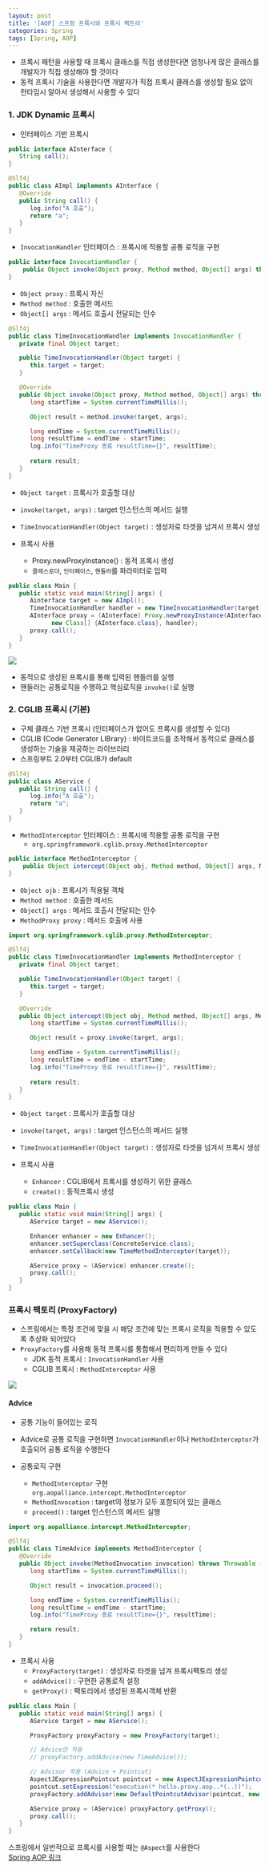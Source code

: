 ```yaml
---
layout: post
title: '[AOP] 스프링 프록시와 프록시 팩트리'
categories: Spring
tags: [Spring, AOP]
---
```

- 프록시 패턴을 사용할 때 프록시 클래스를 직접 생성한다면 엄청나게 많은 클래스를 개발자가 직접 생성해야 할 것이다
- 동적 프록시 기술을 사용한다면 개발자가 직접 프록시 클래스를 생성할 필요 없이 런타임시 알아서 생성해서 사용할 수 있다

### 1. JDK Dynamic 프록시
- 인터페이스 기반 프록시

```java
public interface AInterface {
   String call();
}

@Slf4j
public class AImpl implements AInterface {
   @Override
   public String call() {
      log.info("A 호출");
      return "a"; 
   }
}
```

- `InvocationHandler` 인터페이스 : 프록시에 적용할 공통 로직을 구현

```java
public interface InvocationHandler {
    public Object invoke(Object proxy, Method method, Object[] args) throws Throwable;
}
```
- `Object proxy` : 프록시 자신
- `Method method` : 호출한 메서드
- `Object[] args` : 메서드 호출시 전달되는 인수

```java
@Slf4j
public class TimeInvocationHandler implements InvocationHandler {
   private final Object target;

   public TimeInvocationHandler(Object target) {
      this.target = target;
   }  

   @Override
   public Object invoke(Object proxy, Method method, Object[] args) throws Throwable {
      long startTime = System.currentTimeMillis();

      Object result = method.invoke(target, args);

      long endTime = System.currentTimeMillis();
      long resultTime = endTime - startTime;
      log.info("TimeProxy 종료 resultTime={}", resultTime); 
      
      return result;
   }
}
```
- `Object target` : 프록시가 호출할 대상
- `invoke(target, args)` : target 인스턴스의 메서드 실행
- `TimeInvocationHandler(Object target)` : 생성자로 타겟을 넘겨서 프록시 생성

- 프록시 사용
  - Proxy.newProxyInstance() : 동적 프록시 생성
  - `클래스로더`, `인터페이스`, `핸들러`를 파라미터로 입력

```java
public class Main {
   public static void main(String[] args) {
      Ainterface target = new AImpl();
      TimeInvocationHandler handler = new TimeInvocationHandler(target);
      AInterface proxy = (AInterface) Proxy.newProxyInstance(AInterface.class.getClassLoader(), 
            new Class[] {AInterface.class}, handler);
      proxy.call();
   }
}
```
![](https://user-images.githubusercontent.com/48157259/172287546-34ddf483-d281-4ba9-b901-6c16092228aa.png)

- 동적으로 생성된 프록시를 통해 입력된 핸들러를 실행
- 핸들러는 공통로직을 수행하고 핵심로직을 `invoke()`로 실행 

### 2. CGLIB 프록시 (기본)
- 구체 클래스 기반 프록시 (인터페이스가 없어도 프록시를 생성할 수 있다)
- CGLIB (Code Generator LIBrary) : 바이트코드를 조작해서 동적으로 클래스를 생성하는 기술을 제공하는 라이브러리
- 스프링부트 2.0부터 CGLIB가 default

```java
@Slf4j
public class AService {
   public String call() {
      log.info("A 호출");
      return "a"; 
   }
}
```

- `MethodInterceptor` 인터페이스 : 프록시에 적용할 공통 로직을 구현
  - `org.springframework.cglib.proxy.MethodInterceptor`

```java
public interface MethodInterceptor {
    public Object intercept(Object obj, Method method, Object[] args, MethodProxy proxy) throws Throwable;
}
```
- `Object ojb` : 프록시가 적용될 객체
- `Method method` : 호출한 메서드
- `Object[] args` : 메서드 호출시 전달되는 인수
- `MethodProxy proxy` : 메서드 호출에 사용

```java
import org.springframework.cglib.proxy.MethodInterceptor;

@Slf4j
public class TimeInvocationHandler implements MethodInterceptor {
   private final Object target;

   public TimeInvocationHandler(Object target) {
      this.target = target;
   }  

   @Override
   public Object intercept(Object obj, Method method, Object[] args, MethodProxy proxy) throws Throwable {
      long startTime = System.currentTimeMillis();

      Object result = proxy.invoke(target, args);

      long endTime = System.currentTimeMillis();
      long resultTime = endTime - startTime;
      log.info("TimeProxy 종료 resultTime={}", resultTime); 
      
      return result;
   }
}
```
- `Object target` : 프록시가 호출할 대상
- `invoke(target, args)` : target 인스턴스의 메서드 실행
- `TimeInvocationHandler(Object target)` : 생성자로 타겟을 넘겨서 프록시 생성


- 프록시 사용
  - `Enhancer` : CGLIB에서 프록시를 생성하기 위한 클래스
  - `create()` : 동적프록시 생성

```java
public class Main {
   public static void main(String[] args) {
      AService target = new AService();

      Enhancer enhancer = new Enhancer();
      enhancer.setSuperclass(ConcreteService.class);
      enhancer.setCallback(new TimeMethodInterceptor(target));

      AService proxy = (AService) enhancer.create();
      proxy.call();
   }
}
```

### 프록시 팩토리 (ProxyFactory)
- 스프링에서는 특정 조건에 맞을 시 해당 조건에 맞는 프록시 로직을 적용할 수 있도록 추상화 되어있다
- `ProxyFactory`를 사용해 동적 프록시를 통합해서 편리하게 만들 수 있다
  - JDK 동적 프록시 : `InvocationHandler` 사용
  - CGLIB 프록시 : `MethodInterceptor` 사용

![](https://user-images.githubusercontent.com/48157259/172289001-cdf20812-5b49-427c-890c-a347f40d7825.png)

#### Advice
- 공통 기능이 들어있는 로직
- Advice로 공통 로직을 구현하면 `InvocationHandler`이나 `MethodInterceptor`가 호출되어 공통 로직을 수행한다

- 공통로직 구현
  - `MethodInterceptor` 구현 `org.aopalliance.intercept.MethodInterceptor`
  - `MethodInvocation` : target의 정보가 모두 포함되어 있는 클래스
  - `proceed()` : target 인스턴스의 메서드 실행
  
```java
import org.aopalliance.intercept.MethodInterceptor;

@Slf4j
public class TimeAdvice implements MethodInterceptor {
   @Override
   public Object invoke(MethodInvocation invocation) throws Throwable {
      long startTime = System.currentTimeMillis();

      Object result = invocation.proceed();

      long endTime = System.currentTimeMillis();
      long resultTime = endTime - startTime;
      log.info("TimeProxy 종료 resultTime={}", resultTime);

      return result;
   }
}
```

- 프록시 사용
  - `ProxyFactory(target)` : 생성자로 타겟을 넘겨 프록시팩토리 생성
  - `addAdvice()` : 구현한 공통로직 설정
  - `getProxy()` : 팩토리에서 생성된 프록시객체 반환

```java
public class Main {
   public static void main(String[] args) {
      AService target = new AService();

      ProxyFactory proxyFactory = new ProxyFactory(target);

      // Advice만 적용
      // proxyFactory.addAdvice(new TimeAdvice());

      // Advisor 적용 (Advice + Pointcut)
      AspectJExpressionPointcut pointcut = new AspectJExpressionPointcut();
      pointcut.setExpression("execution(* hello.proxy.aop..*(..))");
      proxyFactory.addAdvisor(new DefaultPointcutAdvisor(pointcut, new TimeAdvice()));

      AService proxy = (AService) proxyFactory.getProxy();
      proxy.call();
   }
}
```

스프링에서 일반적으로 프록시를 사용할 때는 `@Aspect`를 사용한다  
[Spring AOP 링크](https://europani.github.io/spring/2020/09/18/008-AOP.html)